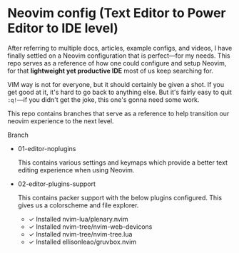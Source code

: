 # Neovim config (Text Editor to Power Editor to IDE level)

After referring to multiple docs, articles, example configs, and videos, I have finally settled on a Neovim configuration that is perfect—for my needs.
This repo serves as a reference of how one could configure and setup Neovim, for that **lightweight yet productive IDE** most of us keep searching for.

VIM way is not for everyone, but it should certainly be given a shot. If you get good at it, it's hard to go back to anything else.
But it's fairly easy to quit `:q!`—if you didn't get the joke, this one's gonna need some work.

This repo contains branches that serve as a reference to help transition our neovim experience to the next level.

Branch
- 01-editor-noplugins

  This contains various settings and keymaps which provide a better text editing experience when using Neovim.

- 02-editor-plugins-support

  This contains packer support with the below plugins configured. This gives us a colorscheme and file explorer.
  
  - ✓ Installed nvim-lua/plenary.nvim
  - ✓ Installed nvim-tree/nvim-web-devicons
  - ✓ Installed nvim-tree/nvim-tree.lua
  - ✓ Installed ellisonleao/gruvbox.nvim